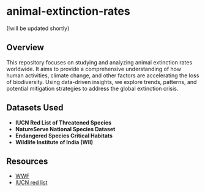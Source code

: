# animal-extinction-rates
(!will be updated shortly)
## Overview

This repository focuses on studying and analyzing animal extinction rates worldwide. It aims to provide a comprehensive understanding of how human activities, climate change, and other factors are accelerating the loss of biodiversity. Using data-driven insights, we explore trends, patterns, and potential mitigation strategies to address the global extinction crisis.

## Datasets Used

- **IUCN Red List of Threatened Species**
- **NatureServe National Species Dataset**
- **Endangered Species Critical Habitats**
- **Wildlife Institute of India (WII)**


## Resources

- [WWF](https://www.worldwildlife.org/species/directory?direction=desc&sort=extinction_status)
- [IUCN red list](https://www.iucnredlist.org/en)
  
